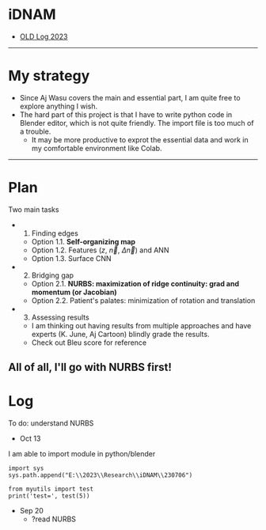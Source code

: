# iDNAM

* [OLD Log 2023](https://github.com/tatpongkatanyukul/iDNAM/blob/main/OLDLog2023.md)
---
# My strategy
* Since Aj Wasu covers the main and essential part, I am quite free to explore anything I wish.
* The hard part of this project is that I have to write python code in Blender editor, which is not quite friendly. The import file is too much of a trouble.
  * It may be more productive to exprot the essential data and work in my comfortable environment like Colab.

---
# Plan
Two main tasks
* 1. Finding edges
  * Option 1.1. **Self-organizing map**
  * Option 1.2. Features ($z$, $\vec{n}$, $\Delta \vec{n}$) and ANN
  * Option 1.3. Surface CNN

* 2. Bridging gap
  * Option 2.1. **NURBS: maximization of ridge continuity: grad and momentum (or Jacobian)**
  * Option 2.2. Patient's palates: minimization of rotation and translation   
 
* 3. Assessing results
  * I am thinking out having results from multiple approaches and have experts (K. June, Aj Cartoon) blindly grade the results.
  * Check out Bleu score for reference
 
All of all, I'll go with NURBS first!
---
# Log

To do: understand NURBS

* Oct 13

I am able to import module in python/blender

```
import sys
sys.path.append("E:\\2023\\Research\\iDNAM\\230706")

from myutils import test
print('test=', test(5))
```

* Sep 20
  * ?read NURBS 
